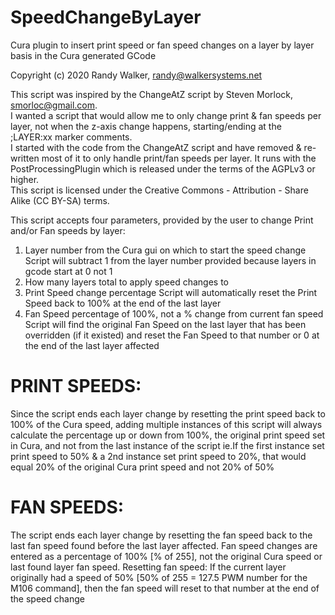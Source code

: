 # SpeedChangeByLayer
Cura plugin to insert print speed or fan speed changes on a layer by layer basis in the Cura generated GCode

Copyright (c) 2020 Randy Walker, randy@walkersystems.net

This script was inspired by the ChangeAtZ script by Steven Morlock, smorloc@gmail.com.  
I wanted a script that would allow me to only change print & fan speeds per layer, not when the z-axis change happens, starting/ending at the ;LAYER:xx marker comments.  
I started with the code from the ChangeAtZ script and have removed & re-written most of it to only handle print/fan speeds per layer.
It runs with the PostProcessingPlugin which is released under the terms of the AGPLv3 or higher.  
This script is licensed under the Creative Commons - Attribution - Share Alike (CC BY-SA) terms.  

This script accepts four parameters, provided by the user to change Print and/or Fan speeds by layer:
  1) Layer number from the Cura gui on which to start the speed change
     Script will subtract 1 from the layer number provided because layers in gcode start at 0 not 1
  2) How many layers total to apply speed changes to
  3) Print Speed change percentage
     Script will automatically reset the Print Speed back to 100% at the end of the last layer
  4) Fan Speed percentage of 100%, not a % change from current fan speed
     Script will find the original Fan Speed on the last layer that has been overridden (if it existed) and reset the Fan Speed to that number or 0 at the end of the last layer affected

# PRINT SPEEDS:
Since the script ends each layer change by resetting the print speed back to 100% of the Cura speed, adding multiple instances of this script
will always calculate the percentage up or down from 100%, the original print speed set in Cura, and not from the last instance of the script
ie.If the first instance set print speed to 50% & a 2nd instance set print speed to 20%, that would equal 20% of the original Cura print speed and not 20% of 50%

# FAN SPEEDS:
The script ends each layer change by resetting the fan speed back to the last fan speed found before the last layer affected.
Fan speed changes are entered as a percentage of 100% [% of 255], not the original Cura speed or last found layer fan speed.
Resetting fan speed: If the current layer originally had a speed of 50% [50% of 255 = 127.5 PWM number for the M106 command], then the fan speed will reset to that number at the end of the speed change
